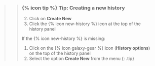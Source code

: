 >
>    > ### {% icon tip %} Tip: Creating a new history
>    >
>    > 2. Click on **Create New**
>    > 1. Click the {% icon new-history %} icon at the top of the history panel
>    >
>    > If the {% icon new-history %} is missing:
>    > 1. Click on the {% icon galaxy-gear %} icon (**History options**) on the top of the history panel
>    > 2. Select the option **Create New** from the menu
>    {: .tip}
>